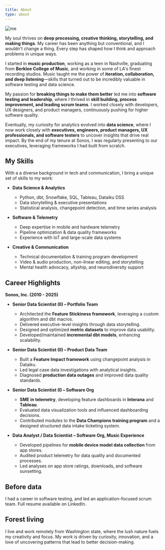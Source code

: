 ```yaml
---
title: About
type: about
---
```


![me](/me.png)


My soul thrives on **deep processing, creative thinking, storytelling, and making things**. My career has been anything but conventional, and I wouldn't change a thing. Every step has shaped how I think and approach problems in unique ways.

I started in **music production**, working as a teen in Nashville, graduating from **Berklee College of Music**, and working in some of LA's finest recording studios. Music taught me the power of **iteration, collaboration, and deep listening**—skills that turned out to be incredibly valuable in software testing and data science. 

My passion for **breaking things to make them better** led me into **software testing and leadership**, where I thrived in **skill building, process improvement, and leading scrum teams**. I worked closely with developers, UX designers, and product managers, continuously pushing for higher software quality. 

Eventually, my curiosity for analytics evolved into **data science**, where I now work closely with **executives, engineers, product managers, UX professionals, and software testers** to uncover insights that drive real impact. By the end of my tenure at Sonos, I was regularly presenting to our executives, leveraging frameworks I had built from scratch.

## My Skills  
With a a diverse background in tech and communication, I bring a unique set of skills to my work:

- **Data Science & Analytics**  
  - Python, dbt, Snowflake, SQL, Tableau, Dataiku DSS
  - Data storytelling & executive presentations
  - Statistical analysis, changepoint detection, and time series analysis

- **Software & Telemetry**  
  - Deep expertise in mobile and hardware telemetry
  - Pipeline optimization & data quality frameworks
  - Experience with IoT and large-scale data systems

- **Creative & Communication**  
  - Technical documentation & training program development
  - Video & audio production, non-linear editing, and storytelling
  - Mental health advocacy, allyship, and neurodiversity support

## Career Highlights  
**Sonos, Inc. (2010 - 2025)**  
- **Senior Data Scientist (II) – Portfolio Team**  
  - Architected the **Feature Stickiness framework**, leveraging a custom algorithm and dbt macros.  
  - Delivered executive-level insights through data storytelling.  
  - Designed and optimized **metric datasets** to improve data usability.  
  - Developed/maintained **incremental dbt models**, enhancing scalability.  


- **Senior Data Scientist (II) – Product Data Team**  
  - Built a **Feature Impact framework** using changepoint analysis in Dataiku.  
  - Led legal case data investigations with analytical insights.  
  - Diagnosed **production data outages** and improved data quality standards.  


- **Senior Data Scientist (I) – Software Org**  
  - **SME in telemetry**, developing feature dashboards in **Interana** and **Tableau**.  
  - Evaluated data visualization tools and influenced dashboarding decisions.  
  - Contributed modules to the **Data Champions training program** and a designed structured data intake ticketing system.  


- **Data Analyst / Data Scientist – Software Org, Music Experience**  
  - Developed pipelines for **mobile device model data collection** from app stores.  
  - Audited product telemetry for data quality and documented processes.  
  - Led analyses on app store ratings, downloads, and software sunsetting.  

## Before data
I had a career in software testing, and led an application-focused scrum team. Full resume available on LinkedIn.

## Forest living
I live and work remotely from Washington state, where the lush nature fuels my creativity and focus. My work is driven by curiosity, innovation, and a love of uncovering patterns that lead to better decision-making.


